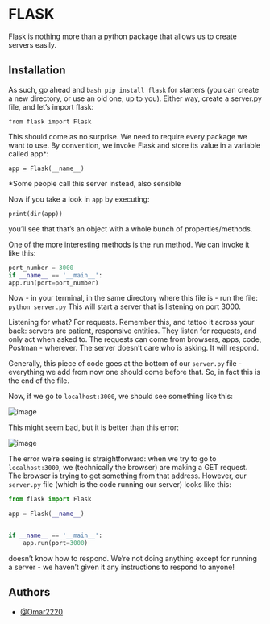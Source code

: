 
# FLASK

Flask is nothing more than a python package that allows us to create servers easily.

## Installation

As such, go ahead and ```bash
  pip install flask``` for starters (you can create a new directory, or use an old one, up to you). Either way, create a server.py file, and let’s import flask:

```from flask import Flask``` 

This should come as no surprise. We need to require every package we want to use.
By convention, we invoke Flask and store its value in a variable called app*:

```app = Flask(__name__)```

*Some people call this server instead, also sensible

Now if you take a look in ```app``` by executing:

```print(dir(app))```

you’ll see that that’s an object with a whole bunch of properties/methods.


One of the more interesting methods is the ```run``` method. We can invoke it like this:

```python
port_number = 3000
if __name__ == '__main__':
app.run(port=port_number)
```

Now - in your terminal, in the same directory where this file is - run the file: ```
python server.py``` 
This will start a server that is listening on port 3000.

Listening for what? For requests. Remember this, and tattoo it across your back: servers are patient, responsive entities. They listen for requests, and only act when asked to. The requests can come from browsers, apps, code, Postman - wherever. The server doesn’t care who is asking. It will respond.


Generally, this piece of code goes at the bottom of our ```server.py``` file - everything we add from now one should come before that. So, in fact this is the end of the file.



Now, if we go to ```localhost:3000```, we should see something like this:

![image](https://github.com/Omar2220/Flask-Building_Simple_Server_Part_1/assets/75393462/c28c7727-c964-4ee6-af6e-d2001f3d27af)


This might seem bad, but it is better than this error:

![image](https://github.com/Omar2220/Flask-Building_Simple_Server_Part_1/assets/75393462/20cbba7c-7628-4792-a350-936ad101f687)

The error we’re seeing is straightforward: when we try to go to ```localhost:3000```, we (technically the browser) are making a GET request. The browser is trying to get something from that address. However, our ```server.py``` file (which is the code running our server) looks like this:

```python
from flask import Flask

app = Flask(__name__)


if __name__ == '__main__':
    app.run(port=3000)

```
doesn’t know how to respond.
We’re not doing anything except for running a server - we haven’t given it any instructions to respond to anyone!


## Authors
- [@Omar2220](https://www.github.com/Omar2220)



